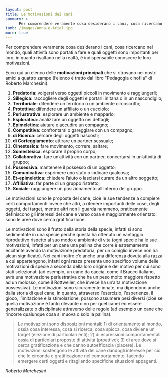 ```yaml
---
layout: post
title: Le motivazioni dei cani
summary: >
      Per comprendere veramente cosa desiderano i cani, cosa ricercano nel mondo, quali attività sono portati a fare e quali oggetti sono importanti per loro, in quanto risaltano nella realtà, è indispensabile conoscere le loro motivazioni.  
tumb: /images/Anna-e-Ariel.jpg
more: true
---
```

Per comprendere veramente cosa desiderano i cani, cosa ricercano nel mondo, quali attività sono portati a fare e quali oggetti sono importanti per loro, in quanto risaltano nella realtà, è indispensabile conoscere le loro motivazioni.

Ecco qui un elenco delle **motivazioni principali** che si ritrovano nei nostri amici a quattro zampe (l’elenco è tratto dal libro "Pedagogia cinofila" di Roberto Marchesini):

1. **Predatoria**: volgersi verso oggetti piccoli in movimento e raggiungerli;
2. **Sillegica**: raccogliere degli oggetti e portarli in tana o in un nascondiglio;
3. **Territoriale**: difendere un territorio o un ambiente circoscritto;
4. **Protettiva**: difendere un affiliato o un cucciolo;
5. **Perlustrativa**: esplorare un ambiente e mapparlo;
6. **Esplorativa**: analizzare un oggetto nei dettagli;
7. **Epimeletica**: aiutare e accudire un compagno;
8. **Competitiva**: confrontarsi o gareggiare con un compagno;
9. **di Ricerca**: cercare degli oggetti nascosti;
10. **di Corteggiamento**: attirare un partner sessuale;
11. **Cinestesica**: fare movimento, correre, saltare;
12. **Somestesica**: esplorare il proprio corpo;
13. **Collaborativa**: fare un’attività con un partner, concertarsi in un’attività di gruppo;
14. **Possessiva**: mantenere il possesso di un oggetto;
15. **Comunicativa**: esprimere uno stato o indicare qualcosa;
16. **Et-epimeletica**: chiedere l’aiuto o lasciarsi curare da un altro soggetto;
17. **Affiliativa**: far parte di un gruppo ristretto;
18. **Sociale**: raggiungere un posizionamento all’interno del gruppo.

Le motivazioni sono le proposte del cane, cioè le sue tendenze a compiere certi comportamenti invece che altri, a ritenere importanti delle cose, degli oggetti, dei target, mentre altri non li guarda nemmeno, praticamente definiscono gli interessi del cane e verso cosa è maggiormente orientato; sono le aree dove cerca gratificazione.

Le motivazioni sono il frutto della storia della specie, infatti si sono sedimentate in una specie perché questa ha ottenuto un vantaggio riproduttivo rispetto al suo modo e ambiente di vita (ogni specie ha le sue motivazioni, infatti per un cane una pallina che corre è estremamente eccitante avendo la motivazione predatoria, per un coniglio invece non ha alcun significato). Nei cani inoltre c’è anche una differenza dovuta alla razza a cui appartengono, infatti ogni razza presenta uno specifico volume delle motivazioni di specie a seconda della loro origine e del motivo per cui sono stati selezionati (ad esempio, un cane da caccia, come il Bracco italiano, avrà una motivazione perlustrativa che ha un peso molto maggiore rispetto ad un molosso, come il Rottweiler, che invece ha un’alta motivazione possessiva). Le motivazioni sono sicuramente innate, ma dipendono anche dalla storia di quel cane, in quanto, attraverso l’esercizio, l’esperienza, il gioco, l’imitazione e la stimolazione, possono assumere pesi diversi (cioè se quella motivazione è tanto rilevante o no per quel cane) ed essere generalizzate o disciplinate attraverso delle regole (ad esempio un cane che rincorre qualunque cosa si muova o solo la pallina).

<blockquote cite="Roberto Marchesini">
<p>Le motivazioni sono disposizioni mentali: 1) di orientamento al mondo, ossia cosa interessa, cosa si ricerca, cosa spicca, cosa diviene un target (elezione di particolari enti); 2) di espressioni comportamentali ossia di particolari proposte di attività (proattive); 3) di aree dove si cerca gratificazione e che danno autoefficacia (piacere). Le motivazioni sostengono le attività del cane dandogli interesse per ciò che lo circonda e gratificazione nel comportamento, facendo emergere certi oggetti e ritagliando specifiche situazioni appaganti.</p>
</blockquote>
<cite>
  Roberto Marchesini
</cite>
